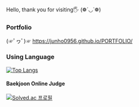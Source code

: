 Hello, thank you for visiting🖐 (❁´◡`❁)

### Portfolio
(☞ﾟヮﾟ)☞ https://junho0956.github.io/PORTFOLIO/

### Using Language
[![Top Langs](https://github-readme-stats.vercel.app/api/top-langs/?username=junho0956&hide=c&exclude_repo=PORTFOLIO,junho0956.github.io)](https://github.com/anuraghazra/github-readme-stats)

#### Baekjoon Online Judge
[![Solved.ac
프로필](http://mazassumnida.wtf/api/generate_badge?boj=jh0956)](https://www.acmicpc.net/user/jh0956)
